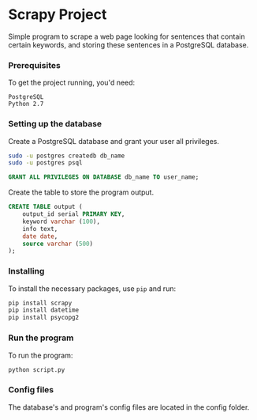
# Scrapy Project
Simple program to scrape a web page looking for sentences that contain certain keywords, and storing these sentences in a PostgreSQL database.

### Prerequisites
To get the project running, you'd need:
```
PostgreSQL
Python 2.7
```

### Setting up the database
Create a PostgreSQL database and grant your user all privileges.
```sh
sudo -u postgres createdb db_name
sudo -u postgres psql
```
```sql
GRANT ALL PRIVILEGES ON DATABASE db_name TO user_name;
```
Create the table to store the program output.
```sql
CREATE TABLE output (
    output_id serial PRIMARY KEY,
    keyword varchar (100),
    info text,
    date date,
    source varchar (500)
);
```

### Installing
To install the necessary packages, use `pip` and run:

```sh
pip install scrapy
pip install datetime
pip install psycopg2
```

### Run the program
To run the program:
```sh
python script.py
```

### Config files
The database's and program's config files are located in the config folder.

